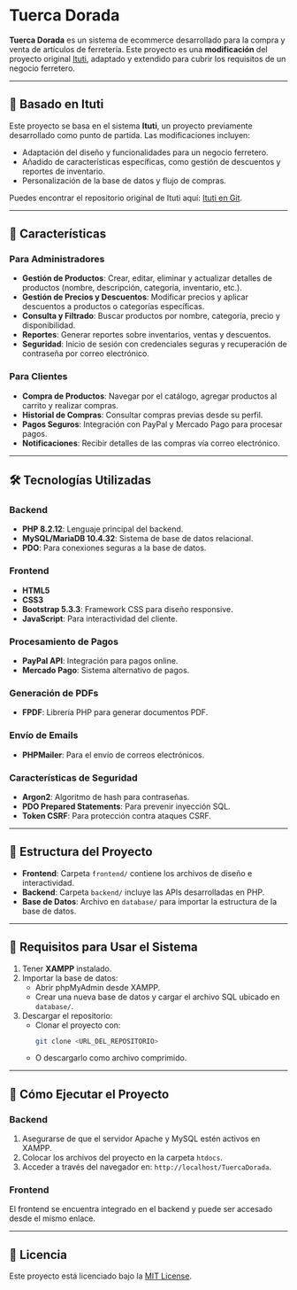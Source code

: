 # Tuerca Dorada

**Tuerca Dorada** es un sistema de ecommerce desarrollado para la compra y venta de artículos de ferretería. Este proyecto es una **modificación** del proyecto original [Ituti](https://github.com/davidf110102/ITutiShop), adaptado y extendido para cubrir los requisitos de un negocio ferretero.

---

## 📌 Basado en Ituti
Este proyecto se basa en el sistema **Ituti**, un proyecto previamente desarrollado como punto de partida. Las modificaciones incluyen:
- Adaptación del diseño y funcionalidades para un negocio ferretero.
- Añadido de características específicas, como gestión de descuentos y reportes de inventario.
- Personalización de la base de datos y flujo de compras.

Puedes encontrar el repositorio original de Ituti aquí: [Ituti en Git](https://github.com/davidf110102/ITutiShop).

---

## 🚀 Características

### Para Administradores
- **Gestión de Productos**: Crear, editar, eliminar y actualizar detalles de productos (nombre, descripción, categoría, inventario, etc.).
- **Gestión de Precios y Descuentos**: Modificar precios y aplicar descuentos a productos o categorías específicas.
- **Consulta y Filtrado**: Buscar productos por nombre, categoría, precio y disponibilidad.
- **Reportes**: Generar reportes sobre inventarios, ventas y descuentos.
- **Seguridad**: Inicio de sesión con credenciales seguras y recuperación de contraseña por correo electrónico.

### Para Clientes
- **Compra de Productos**: Navegar por el catálogo, agregar productos al carrito y realizar compras.
- **Historial de Compras**: Consultar compras previas desde su perfil.
- **Pagos Seguros**: Integración con PayPal y Mercado Pago para procesar pagos.
- **Notificaciones**: Recibir detalles de las compras vía correo electrónico.

---

## 🛠️ Tecnologías Utilizadas

### Backend
- **PHP 8.2.12**: Lenguaje principal del backend.
- **MySQL/MariaDB 10.4.32**: Sistema de base de datos relacional.
- **PDO**: Para conexiones seguras a la base de datos.

### Frontend
- **HTML5**
- **CSS3**
- **Bootstrap 5.3.3**: Framework CSS para diseño responsive.
- **JavaScript**: Para interactividad del cliente.

### Procesamiento de Pagos
- **PayPal API**: Integración para pagos online.
- **Mercado Pago**: Sistema alternativo de pagos.

### Generación de PDFs
- **FPDF**: Librería PHP para generar documentos PDF.

### Envío de Emails
- **PHPMailer**: Para el envío de correos electrónicos.

### Características de Seguridad
- **Argon2**: Algoritmo de hash para contraseñas.
- **PDO Prepared Statements**: Para prevenir inyección SQL.
- **Token CSRF**: Para protección contra ataques CSRF.

---

## 📂 Estructura del Proyecto
- **Frontend**: Carpeta `frontend/` contiene los archivos de diseño e interactividad.
- **Backend**: Carpeta `backend/` incluye las APIs desarrolladas en PHP.
- **Base de Datos**: Archivo en `database/` para importar la estructura de la base de datos.

---

## 🔧 Requisitos para Usar el Sistema
1. Tener **XAMPP** instalado.
2. Importar la base de datos:
   - Abrir phpMyAdmin desde XAMPP.
   - Crear una nueva base de datos y cargar el archivo SQL ubicado en `database/`.
3. Descargar el repositorio:
   - Clonar el proyecto con:
     ```bash
     git clone <URL_DEL_REPOSITORIO>
     ```
   - O descargarlo como archivo comprimido.

---

## 🚀 Cómo Ejecutar el Proyecto

### Backend
1. Asegurarse de que el servidor Apache y MySQL estén activos en XAMPP.
2. Colocar los archivos del proyecto en la carpeta `htdocs`.
3. Acceder a través del navegador en: `http://localhost/TuercaDorada`.

### Frontend
El frontend se encuentra integrado en el backend y puede ser accesado desde el mismo enlace.

---

## 📜 Licencia
Este proyecto está licenciado bajo la [MIT License](LICENSE).

